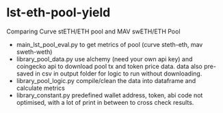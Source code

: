 # lst-eth-pool-yield

Comparing Curve stETH/ETH pool and MAV swETH/ETH Pool
* main_lst_pool_eval.py to get metrics of pool (curve steth-eth, mav sweth-weth)
* library_pool_data.py use alchemy (need your own api key)  and coingecko  api to download pool tx and token price data. data also pre-saved in csv in output folder for logic to run without downloading.
* library_pool_logic.py compile/clean the data into dataframe and calculate metrics
* library_constant.py predefined wallet address, token, abi
code not optimised, with a lot of print in between to cross check results. 